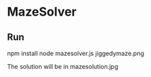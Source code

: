 # MazeSolver

## Run

npm install
node mazesolver.js jiggedymaze.png

The solution will be in mazesolution.jpg
